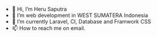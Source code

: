 - 👋 Hi, I’m Heru Saputra
- 👀 I’m web development in WEST SUMATERA Indonesia
- 🌱 I’m currently Laravel, CI, Database and Framwork CSS
- 📫 How to reach me on email.

<!---
herusaputra77/herusaputra77 is a ✨ special ✨ repository because its `README.md` (this file) appears on your GitHub profile.
You can click the Preview link to take a look at your changes.
--->
